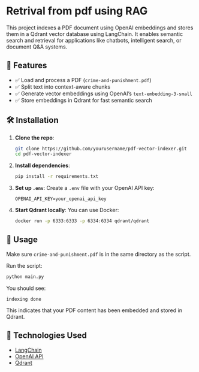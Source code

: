 # Retrival from pdf using RAG

This project indexes a PDF document using OpenAI embeddings and stores them in a Qdrant vector database using LangChain. It enables semantic search and retrieval for applications like chatbots, intelligent search, or document Q&A systems.

## 🚀 Features

- ✅ Load and process a PDF (`crime-and-punishment.pdf`)
- ✅ Split text into context-aware chunks
- ✅ Generate vector embeddings using OpenAI’s `text-embedding-3-small`
- ✅ Store embeddings in Qdrant for fast semantic search

## 🛠️ Installation

1. **Clone the repo**:
   ```bash
   git clone https://github.com/yourusername/pdf-vector-indexer.git
   cd pdf-vector-indexer
   ```

2. **Install dependencies**:
   ```bash
   pip install -r requirements.txt
   ```

3. **Set up `.env`**:
   Create a `.env` file with your OpenAI API key:
   ```
   OPENAI_API_KEY=your_openai_api_key
   ```

4. **Start Qdrant locally**:
   You can use Docker:
   ```bash
   docker run -p 6333:6333 -p 6334:6334 qdrant/qdrant
   ```

## 🧾 Usage

Make sure `crime-and-punishment.pdf` is in the same directory as the script.

Run the script:

```bash
python main.py
```

You should see:

```
indexing done
```

This indicates that your PDF content has been embedded and stored in Qdrant.

## 🧠 Technologies Used

- [LangChain](https://github.com/langchain-ai/langchain)
- [OpenAI API](https://platform.openai.com/docs/guides/embeddings)
- [Qdrant](https://qdrant.tech/)
